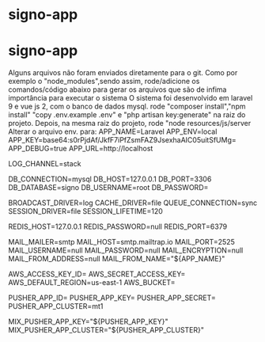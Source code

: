 # signo-app
# signo-app
Alguns arquivos não foram enviados diretamente para o git. Como por exemplo o "node_modules",sendo assim, rode/adicione os comandos/código abaixo para gerar os arquivos que são de infima importância para executar o sistema
O sistema foi desenvolvido em laravel 9 e vue js 2, com o banco de dados mysql.
rode "composer install","npm install" "copy .env.example .env" e "php artisan key:generate" na raiz do projeto. Depois, na mesma raiz do projeto, rode "node resources/js/server
Alterar o arquivo env. para:
APP_NAME=Laravel
APP_ENV=local
APP_KEY=base64:s0rPjdAf/JkfF7iPfZsmFAZ9JsexhaAIC05uitSfUMg=
APP_DEBUG=true
APP_URL=http://localhost

LOG_CHANNEL=stack

DB_CONNECTION=mysql
DB_HOST=127.0.0.1
DB_PORT=3306
DB_DATABASE=signo
DB_USERNAME=root
DB_PASSWORD=

BROADCAST_DRIVER=log
CACHE_DRIVER=file
QUEUE_CONNECTION=sync
SESSION_DRIVER=file
SESSION_LIFETIME=120

REDIS_HOST=127.0.0.1
REDIS_PASSWORD=null
REDIS_PORT=6379

MAIL_MAILER=smtp
MAIL_HOST=smtp.mailtrap.io
MAIL_PORT=2525
MAIL_USERNAME=null
MAIL_PASSWORD=null
MAIL_ENCRYPTION=null
MAIL_FROM_ADDRESS=null
MAIL_FROM_NAME="${APP_NAME}"

AWS_ACCESS_KEY_ID=
AWS_SECRET_ACCESS_KEY=
AWS_DEFAULT_REGION=us-east-1
AWS_BUCKET=

PUSHER_APP_ID=
PUSHER_APP_KEY=
PUSHER_APP_SECRET=
PUSHER_APP_CLUSTER=mt1

MIX_PUSHER_APP_KEY="${PUSHER_APP_KEY}"
MIX_PUSHER_APP_CLUSTER="${PUSHER_APP_CLUSTER}"
